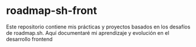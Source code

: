 # roadmap-sh-front
Este repositorio contiene mis prácticas y proyectos basados en los desafíos de roadmap.sh. Aquí documentaré mi aprendizaje y evolución en el desarrollo frontend
